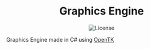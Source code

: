 <div align="center">
    <h1> Graphics Engine </h1>
    <img src="https://img.shields.io/badge/license-MIT-blue" alt=License></img>
</div>

Graphics Engine made in C# using [OpenTK](https://github.com/opentk/opentk)​
